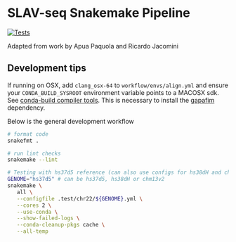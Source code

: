 # SLAV-seq Snakemake Pipeline

[![Tests](https://github.com/mikecuoco/sz_slavseq/actions/workflows/main.yml/badge.svg)](https://github.com/mikecuoco/sz_slavseq/actions/workflows/main.yml)

Adapted from work by Apua Paquola and Ricardo Jacomini

## Development tips

If running on OSX, add `clang_osx-64` to `workflow/envs/align.yml` and ensure your `CONDA_BUILD_SYSROOT` environment variable points to a MACOSX sdk. See [conda-build compiler tools](https://docs.conda.io/projects/conda-build/en/latest/resources/compiler-tools.html). This is necessary to install the [gapafim](https://github.com/apuapaquola/gapafim) dependency.

Below is the general development workflow

```bash
# format code
snakefmt .

# run lint checks
snakemake --lint

# Testing with hs37d5 reference (can also use configs for hs38dH and chm13v2)
GENOME="hs37d5" # can be hs37d5, hs38dH or chm13v2
snakemake \
   all \
   --configfile .test/chr22/${GENOME}.yml \
   --cores 2 \
   --use-conda \
   --show-failed-logs \
   --conda-cleanup-pkgs cache \
   --all-temp
```
